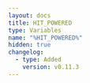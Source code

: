 ```yaml
---
layout: docs
title: HIT_POWERED
type: Variables
name: "%HIT_POWERED%"
hidden: true
changelog:
  - type: Added
    version: v0.11.3
---
```

